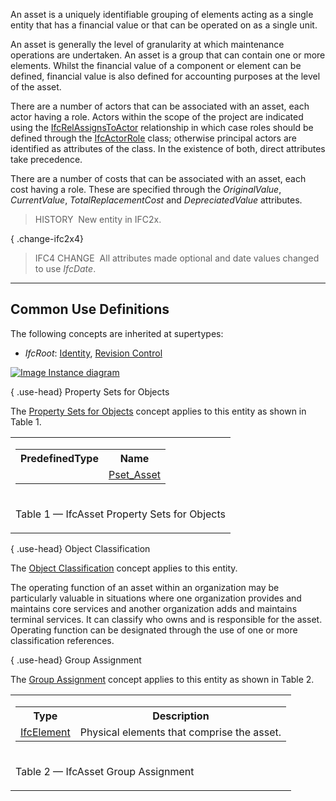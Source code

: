 An asset is a uniquely identifiable grouping of elements acting as a single entity that has a financial value or that can be operated on as a single unit.

An asset is generally the level of granularity at which maintenance operations are undertaken. An asset is a group that can contain one or more elements. Whilst the financial value of a component or element can be defined, financial value is also defined for accounting purposes at the level of the asset.  
  
There are a number of actors that can be associated with an asset, each actor having a role. Actors within the scope of the project are indicated using the [IfcRelAssignsToActor](../../ifckernel/lexical/ifcrelassignstoactor.htm) relationship in which case roles should be defined through the [IfcActorRole](../../ifcactorresource/lexical/ifcactorrole.htm) class; otherwise principal actors are identified as attributes of the class. In the existence of both, direct attributes take precedence.  
  
There are a number of costs that can be associated with an asset, each cost having a role. These are specified through the _OriginalValue_, _CurrentValue_, _TotalReplacementCost_ and _DepreciatedValue_ attributes.

> HISTORY&nbsp; New entity in IFC2x.

{ .change-ifc2x4}
> IFC4 CHANGE&nbsp; All attributes made optional and date values changed to use _IfcDate_.

___
## Common Use Definitions
The following concepts are inherited at supertypes:

* _IfcRoot_: [Identity](../../templates/identity.htm), [Revision Control](../../templates/revision-control.htm)

[![Image](../../../img/diagram.png)&nbsp;Instance diagram](../../../annex/annex-d/common-use-definitions/ifcasset.htm)

{ .use-head}
Property Sets for Objects

The [Property Sets for Objects](../../templates/property-sets-for-objects.htm) concept applies to this entity as shown in Table 1.

<table>
<tr><td>
<table class="gridtable">
<tr><th><b>PredefinedType</b></th><th><b>Name</b></th></tr>
<tr><td>&nbsp;</td><td><a href="../../psd/ifcsharedfacilitieselements/Pset_Asset.xml">Pset_Asset</a></td></tr>
</table>
</td></tr>
<tr><td><p class="table">Table 1 &mdash; IfcAsset Property Sets for Objects</p></td></tr></table>

  
  
{ .use-head}
Object Classification

The [Object Classification](../../templates/object-classification.htm) concept applies to this entity.

The operating function of an asset within an organization may be particularly valuable in situations where one organization provides and maintains core services and another organization adds and maintains terminal services. It can classify who owns and is responsible for the asset. Operating function can be designated through the use of one or more classification references.

  
  
{ .use-head}
Group Assignment

The [Group Assignment](../../templates/group-assignment.htm) concept applies to this entity as shown in Table 2.

<table>
<tr><td>
<table class="gridtable">
<tr><th><b>Type</b></th><th><b>Description</b></th></tr>
<tr><td><a href="../../ifcproductextension/lexical/ifcelement.htm">IfcElement</a></td><td>Physical elements that comprise the asset.</td></tr>
</table>
</td></tr>
<tr><td><p class="table">Table 2 &mdash; IfcAsset Group Assignment</p></td></tr></table>